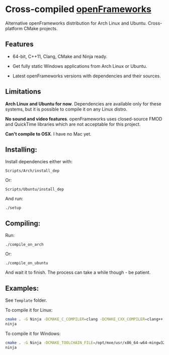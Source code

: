 Cross-compiled [openFrameworks][1]
==================================

Alternative openFrameworks distribution for Arch Linux and Ubuntu. Cross-platform CMake projects.

Features
--------

 - 64-bit, C++11, Clang, CMake and Ninja ready.

 - Get fully static Windows applications from Arch Linux or Ubuntu.

 - Latest openFrameworks versions with dependencies and their sources.

Limitations
-----------

<b>Arch Linux and Ubuntu for now</b>. Dependencies are available only for these systems, but it is possible to compile it on any Linux distro.

<b>No sound and video features</b>. openFrameworks uses closed-source FMOD and QuickTime libraries which are not acceptable for this project.

<b>Can't compile to OSX</b>. I have no Mac yet.

Installing:
----------
Install dependencies either with:
<pre><code>Scripts/Arch/install_dep</pre></code>

Or:
<pre><code>Scripts/Ubuntu/install_dep</pre></code>

And run:
<pre><code>./setup</pre></code>

Compiling:
---------
Run:
<pre><code>./compile_on_arch</pre></code>

Or:
<pre><code>./compile_on_ubuntu</pre></code>

And wait it to finish. The process can take a while though - be patient.

Examples:
--------
See ```Template``` folder.

To compile it for Linux:
```bash
cmake . -G Ninja -DCMAKE_C_COMPILER=clang -DCMAKE_CXX_COMPILER=clang++
ninja
```

To compile it for Windows:
```bash
cmake . -G Ninja -DCMAKE_TOOLCHAIN_FILE=/opt/mxe/usr/x86_64-w64-mingw32.static/share/cmake/mxe-conf.cmake
ninja
```


  [1]: https://github.com/openframeworks/openFrameworks

